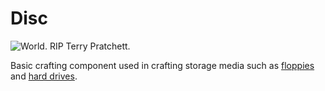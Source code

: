 # Disc

![World. RIP Terry Pratchett.](oredict:oc:materialDisk)

Basic crafting component used in crafting storage media such as [floppies](floppy.md) and [hard drives](hdd1.md).
